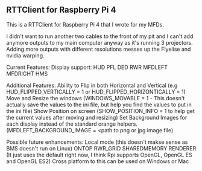 RTTClient for Raspberry Pi 4
----

This is a RTTClient for Raspberry Pi 4 that I wrote for my MFDs.

I didn't want to run another two cables to the front of my pit and I can't add anymore outputs to my main computer anyway as it's running 3 projectors. Adding more outputs with different resolutions messes up the Flyelise and nvidia warping.

Current Features:
Display support:
  HUD
  PFL
  DED
  RWR
  MFDLEFT
  MFDRIGHT
  HMS
  
Additional Features:
  Ability to Flip in both Horizontal and Vertical (e.g HUD_FLIPPED_VERTICALLY = 1 or HUD_FLIPPED_HORIZONTICALLY = 1)
  Move and Resize the windows (WINDOWS_MOVABLE = 1 - This doesn't actually save the values to the ini file, but help you find the values to put in the ini file)
  Show Position on screen (SHOW_POSITION_INFO = 1 to help get the current values after moving and resizing)
  Set Background Images for each display instead of the standard orange helpers. (MFDLEFT_BACKGROUND_IMAGE = <path to png or jpg image file) 
  
Possible future enhancements:
  Local mode (this doesn't makse sense as BMS doesn't run on Linux)
  ONTOP
  RWR_GRID
  SHAREDMEMORY
  RENDERER (It just uses the default right now, I think Rpi supports OpenGL, OpenGL ES and OpenGL ES2)
  Cross platform to this can be used on Windows or Mac
  
 
  

